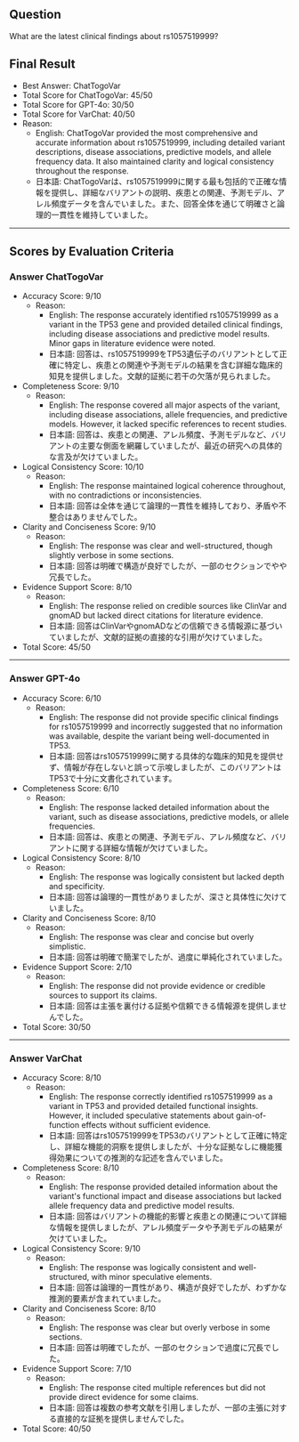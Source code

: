## Question

What are the latest clinical findings about rs1057519999?

## Final Result

- Best Answer: ChatTogoVar
- Total Score for ChatTogoVar: 45/50
- Total Score for GPT-4o: 30/50
- Total Score for VarChat: 40/50
- Reason:
  - English: ChatTogoVar provided the most comprehensive and accurate information about rs1057519999, including detailed variant descriptions, disease associations, predictive models, and allele frequency data. It also maintained clarity and logical consistency throughout the response.
  - 日本語: ChatTogoVarは、rs1057519999に関する最も包括的で正確な情報を提供し、詳細なバリアントの説明、疾患との関連、予測モデル、アレル頻度データを含んでいました。また、回答全体を通じて明確さと論理的一貫性を維持していました。

---

## Scores by Evaluation Criteria

### Answer ChatTogoVar
- Accuracy Score: 9/10
  - Reason: 
    - English: The response accurately identified rs1057519999 as a variant in the TP53 gene and provided detailed clinical findings, including disease associations and predictive model results. Minor gaps in literature evidence were noted.
    - 日本語: 回答は、rs1057519999をTP53遺伝子のバリアントとして正確に特定し、疾患との関連や予測モデルの結果を含む詳細な臨床的知見を提供しました。文献的証拠に若干の欠落が見られました。
- Completeness Score: 9/10
  - Reason: 
    - English: The response covered all major aspects of the variant, including disease associations, allele frequencies, and predictive models. However, it lacked specific references to recent studies.
    - 日本語: 回答は、疾患との関連、アレル頻度、予測モデルなど、バリアントの主要な側面を網羅していましたが、最近の研究への具体的な言及が欠けていました。
- Logical Consistency Score: 10/10
  - Reason: 
    - English: The response maintained logical coherence throughout, with no contradictions or inconsistencies.
    - 日本語: 回答は全体を通じて論理的一貫性を維持しており、矛盾や不整合はありませんでした。
- Clarity and Conciseness Score: 9/10
  - Reason: 
    - English: The response was clear and well-structured, though slightly verbose in some sections.
    - 日本語: 回答は明確で構造が良好でしたが、一部のセクションでやや冗長でした。
- Evidence Support Score: 8/10
  - Reason: 
    - English: The response relied on credible sources like ClinVar and gnomAD but lacked direct citations for literature evidence.
    - 日本語: 回答はClinVarやgnomADなどの信頼できる情報源に基づいていましたが、文献的証拠の直接的な引用が欠けていました。
- Total Score: 45/50

---

### Answer GPT-4o
- Accuracy Score: 6/10
  - Reason: 
    - English: The response did not provide specific clinical findings for rs1057519999 and incorrectly suggested that no information was available, despite the variant being well-documented in TP53.
    - 日本語: 回答はrs1057519999に関する具体的な臨床的知見を提供せず、情報が存在しないと誤って示唆しましたが、このバリアントはTP53で十分に文書化されています。
- Completeness Score: 6/10
  - Reason: 
    - English: The response lacked detailed information about the variant, such as disease associations, predictive models, or allele frequencies.
    - 日本語: 回答は、疾患との関連、予測モデル、アレル頻度など、バリアントに関する詳細な情報が欠けていました。
- Logical Consistency Score: 8/10
  - Reason: 
    - English: The response was logically consistent but lacked depth and specificity.
    - 日本語: 回答は論理的一貫性がありましたが、深さと具体性に欠けていました。
- Clarity and Conciseness Score: 8/10
  - Reason: 
    - English: The response was clear and concise but overly simplistic.
    - 日本語: 回答は明確で簡潔でしたが、過度に単純化されていました。
- Evidence Support Score: 2/10
  - Reason: 
    - English: The response did not provide evidence or credible sources to support its claims.
    - 日本語: 回答は主張を裏付ける証拠や信頼できる情報源を提供しませんでした。
- Total Score: 30/50

---

### Answer VarChat
- Accuracy Score: 8/10
  - Reason: 
    - English: The response correctly identified rs1057519999 as a variant in TP53 and provided detailed functional insights. However, it included speculative statements about gain-of-function effects without sufficient evidence.
    - 日本語: 回答はrs1057519999をTP53のバリアントとして正確に特定し、詳細な機能的洞察を提供しましたが、十分な証拠なしに機能獲得効果についての推測的な記述を含んでいました。
- Completeness Score: 8/10
  - Reason: 
    - English: The response provided detailed information about the variant's functional impact and disease associations but lacked allele frequency data and predictive model results.
    - 日本語: 回答はバリアントの機能的影響と疾患との関連について詳細な情報を提供しましたが、アレル頻度データや予測モデルの結果が欠けていました。
- Logical Consistency Score: 9/10
  - Reason: 
    - English: The response was logically consistent and well-structured, with minor speculative elements.
    - 日本語: 回答は論理的一貫性があり、構造が良好でしたが、わずかな推測的要素が含まれていました。
- Clarity and Conciseness Score: 8/10
  - Reason: 
    - English: The response was clear but overly verbose in some sections.
    - 日本語: 回答は明確でしたが、一部のセクションで過度に冗長でした。
- Evidence Support Score: 7/10
  - Reason: 
    - English: The response cited multiple references but did not provide direct evidence for some claims.
    - 日本語: 回答は複数の参考文献を引用しましたが、一部の主張に対する直接的な証拠を提供しませんでした。
- Total Score: 40/50